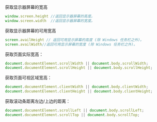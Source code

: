 获取显示器屏幕的宽高

```js
window.screen.height //返回显示器屏幕的高度。 
window.screen.width  //返回显示器屏幕的宽度。
```



获取显示器屏幕的可用宽高

```js
screen.availHeight // 返回可用显示屏幕的高度 (除 Windows 任务栏之外)。 
screen.availWidth//返回可用显示屏幕的宽度 (除 Windows 任务栏之外)。
```



获取页面实际宽高：

```js
document.documentElement.scrollWidth || document.body.scrollWidth;
document.documentElement.scrollHeight || document.body.scrollHeight;
```



获取页面可视区域宽高：

```js
document.documentElement.clientWidth || document.body.clientWidth;
document.documentElement.clientHeight || document.body.clientHeight;
```



获取滚动条距离左边/上边的距离：

```js
document.documentElement.scrollLeft || document.body.scrollLeft;
document.documentElement.scrollTop || document.body.scrollTop;
```













